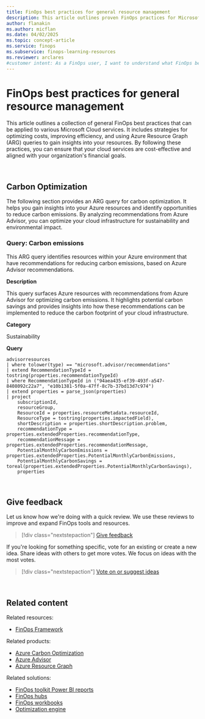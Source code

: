 ```yaml
---
title: FinOps best practices for general resource management
description: This article outlines proven FinOps practices for Microsoft Cloud services, focusing on cost optimization, efficiency improvements, and resource insights.
author: flanakin
ms.author: micflan
ms.date: 04/02/2025
ms.topic: concept-article
ms.service: finops
ms.subservice: finops-learning-resources
ms.reviewer: arclares
#customer intent: As a FinOps user, I want to understand what FinOps best practices I should use with Microsoft Cloud services.
---
```


<!-- markdownlint-disable-next-line MD025 -->
# FinOps best practices for general resource management

This article outlines a collection of general FinOps best practices that can be applied to various Microsoft Cloud services. It includes strategies for optimizing costs, improving efficiency, and using Azure Resource Graph (ARG) queries to gain insights into your resources. By following these practices, you can ensure that your cloud services are cost-effective and aligned with your organization's financial goals.

<br>

## Carbon Optimization

The following section provides an ARG query for carbon optimization. It helps you gain insights into your Azure resources and identify opportunities to reduce carbon emissions. By analyzing recommendations from Azure Advisor, you can optimize your cloud infrastructure for sustainability and environmental impact.

### Query: Carbon emissions

This ARG query identifies resources within your Azure environment that have recommendations for reducing carbon emissions, based on Azure Advisor recommendations.

**Description**

This query surfaces Azure resources with recommendations from Azure Advisor for optimizing carbon emissions. It highlights potential carbon savings and provides insights into how these recommendations can be implemented to reduce the carbon footprint of your cloud infrastructure.

**Category**

Sustainability

**Query**

```kusto
advisorresources
| where tolower(type) == "microsoft.advisor/recommendations"
| extend RecommendationTypeId = tostring(properties.recommendationTypeId)
| where RecommendationTypeId in ("94aea435-ef39-493f-a547-8408092c22a7", "e10b1381-5f0a-47ff-8c7b-37bd13d7c974")
| extend properties = parse_json(properties)
| project
    subscriptionId,
    resourceGroup,
    ResourceId = properties.resourceMetadata.resourceId,
    ResourceType = tostring(properties.impactedField),
    shortDescription = properties.shortDescription.problem,
    recommendationType = properties.extendedProperties.recommendationType,
    recommendationMessage = properties.extendedProperties.recommendationMessage,
    PotentialMonthlyCarbonEmissions = properties.extendedProperties.PotentialMonthlyCarbonEmissions,
    PotentialMonthlyCarbonSavings = toreal(properties.extendedProperties.PotentialMonthlyCarbonSavings),
    properties
```

<br>

## Give feedback

Let us know how we're doing with a quick review. We use these reviews to improve and expand FinOps tools and resources.

> [!div class="nextstepaction"]
> [Give feedback](https://portal.azure.com/#view/HubsExtension/InProductFeedbackBlade/extensionName/FinOpsToolkit/cesQuestion/How%20easy%20or%20hard%20is%20it%20to%20use%20FinOps%20toolkit%20tools%20and%20resources%3F/cvaQuestion/How%20valuable%20is%20the%20FinOps%20toolkit%3F/surveyId/FTK0.12/bladeName/Guide.BestPractices/featureName/General)

If you're looking for something specific, vote for an existing or create a new idea. Share ideas with others to get more votes. We focus on ideas with the most votes.

> [!div class="nextstepaction"]
> [Vote on or suggest ideas](https://github.com/microsoft/finops-toolkit/issues?q=is%3Aissue+is%3Aopen+sort%3Areactions-%252B1-desc)

<br>

## Related content

Related resources:

- [FinOps Framework](../framework/finops-framework.md)

Related products:

- [Azure Carbon Optimization](/azure/carbon-optimization/)
- [Azure Advisor](/azure/advisor/)
- [Azure Resource Graph](/azure/governance/resource-graph/)

Related solutions:

- [FinOps toolkit Power BI reports](../toolkit/power-bi/reports.md)
- [FinOps hubs](../toolkit/hubs/finops-hubs-overview.md)
- [FinOps workbooks](../toolkit/workbooks/finops-workbooks-overview.md)
- [Optimization engine](../toolkit/optimization-engine/overview.md)

<br>

